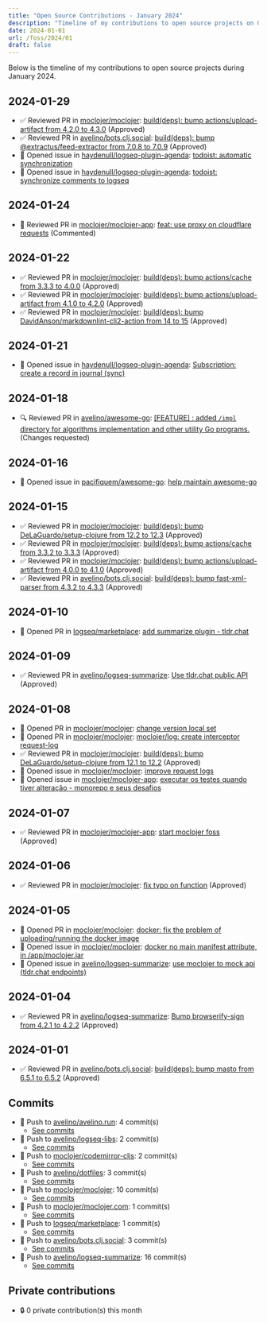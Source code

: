```yaml
---
title: "Open Source Contributions - January 2024"
description: "Timeline of my contributions to open source projects on GitHub during January 2024."
date: 2024-01-01
url: /foss/2024/01
draft: false
---
```


Below is the timeline of my contributions to open source projects during January 2024.

## 2024-01-29

- ✅ Reviewed PR in [moclojer/moclojer](https://github.com/moclojer/moclojer): [build(deps): bump actions/upload-artifact from 4.2.0 to 4.3.0](https://github.com/moclojer/moclojer/pull/224#pullrequestreview-1849199759) (Approved)
- ✅ Reviewed PR in [avelino/bots.clj.social](https://github.com/avelino/bots.clj.social): [build(deps): bump @extractus/feed-extractor from 7.0.8 to 7.0.9](https://github.com/avelino/bots.clj.social/pull/106#pullrequestreview-1848050684) (Approved)
- 🐛 Opened issue in [haydenull/logseq-plugin-agenda](https://github.com/haydenull/logseq-plugin-agenda): [todoist: automatic synchronization](https://github.com/haydenull/logseq-plugin-agenda/issues/287)
- 🐛 Opened issue in [haydenull/logseq-plugin-agenda](https://github.com/haydenull/logseq-plugin-agenda): [todoist: synchronize comments to logseq](https://github.com/haydenull/logseq-plugin-agenda/issues/286)

## 2024-01-24

- 💬 Reviewed PR in [moclojer/moclojer-app](https://github.com/moclojer/moclojer-app): [feat: use proxy on cloudflare requests](https://github.com/moclojer/moclojer-app/pull/176#pullrequestreview-1840148632) (Commented)

## 2024-01-22

- ✅ Reviewed PR in [moclojer/moclojer](https://github.com/moclojer/moclojer): [build(deps): bump actions/cache from 3.3.3 to 4.0.0](https://github.com/moclojer/moclojer/pull/221#pullrequestreview-1837101637) (Approved)
- ✅ Reviewed PR in [moclojer/moclojer](https://github.com/moclojer/moclojer): [build(deps): bump actions/upload-artifact from 4.1.0 to 4.2.0](https://github.com/moclojer/moclojer/pull/222#pullrequestreview-1837040026) (Approved)
- ✅ Reviewed PR in [moclojer/moclojer](https://github.com/moclojer/moclojer): [build(deps): bump DavidAnson/markdownlint-cli2-action from 14 to 15](https://github.com/moclojer/moclojer/pull/223#pullrequestreview-1837039398) (Approved)

## 2024-01-21

- 🐛 Opened issue in [haydenull/logseq-plugin-agenda](https://github.com/haydenull/logseq-plugin-agenda): [Subscription: create a record in journal (sync)](https://github.com/haydenull/logseq-plugin-agenda/issues/283)

## 2024-01-18

- 🔍 Reviewed PR in [avelino/awesome-go](https://github.com/avelino/awesome-go): [[FEATURE] : added ``/impl`` directory for algorithms implementation and other utility Go programs.](https://github.com/avelino/awesome-go/pull/5172#pullrequestreview-1829831708) (Changes requested)

## 2024-01-16

- 🐛 Opened issue in [pacifiquem/awesome-go](https://github.com/pacifiquem/awesome-go): [help maintain awesome-go](https://github.com/pacifiquem/awesome-go/issues/45)

## 2024-01-15

- ✅ Reviewed PR in [moclojer/moclojer](https://github.com/moclojer/moclojer): [build(deps): bump DeLaGuardo/setup-clojure from 12.2 to 12.3](https://github.com/moclojer/moclojer/pull/218#pullrequestreview-1822137762) (Approved)
- ✅ Reviewed PR in [moclojer/moclojer](https://github.com/moclojer/moclojer): [build(deps): bump actions/cache from 3.3.2 to 3.3.3](https://github.com/moclojer/moclojer/pull/220#pullrequestreview-1822104311) (Approved)
- ✅ Reviewed PR in [moclojer/moclojer](https://github.com/moclojer/moclojer): [build(deps): bump actions/upload-artifact from 4.0.0 to 4.1.0](https://github.com/moclojer/moclojer/pull/219#pullrequestreview-1822103989) (Approved)
- ✅ Reviewed PR in [avelino/bots.clj.social](https://github.com/avelino/bots.clj.social): [build(deps): bump fast-xml-parser from 4.3.2 to 4.3.3](https://github.com/avelino/bots.clj.social/pull/105#pullrequestreview-1821239543) (Approved)

## 2024-01-10

- 🔀 Opened PR in [logseq/marketplace](https://github.com/logseq/marketplace): [add summarize plugin - tldr.chat](https://github.com/logseq/marketplace/pull/512)

## 2024-01-09

- ✅ Reviewed PR in [avelino/logseq-summarize](https://github.com/avelino/logseq-summarize): [Use tldr.chat public API](https://github.com/avelino/logseq-summarize/pull/3#pullrequestreview-1810534404) (Approved)

## 2024-01-08

- 🔀 Opened PR in [moclojer/moclojer](https://github.com/moclojer/moclojer): [change version local set](https://github.com/moclojer/moclojer/pull/216)
- 🔀 Opened PR in [moclojer/moclojer](https://github.com/moclojer/moclojer): [moclojer/log: create interceptor request-log](https://github.com/moclojer/moclojer/pull/215)
- ✅ Reviewed PR in [moclojer/moclojer](https://github.com/moclojer/moclojer): [build(deps): bump DeLaGuardo/setup-clojure from 12.1 to 12.2](https://github.com/moclojer/moclojer/pull/217#pullrequestreview-1809525000) (Approved)
- 🐛 Opened issue in [moclojer/moclojer](https://github.com/moclojer/moclojer): [improve request logs](https://github.com/moclojer/moclojer/issues/214)
- 🐛 Opened issue in [moclojer/moclojer-app](https://github.com/moclojer/moclojer-app): [executar os testes quando tiver alteração - monorepo e seus desafios](https://github.com/moclojer/moclojer-app/issues/150)

## 2024-01-07

- ✅ Reviewed PR in [moclojer/moclojer-app](https://github.com/moclojer/moclojer-app): [ start moclojer foss](https://github.com/moclojer/moclojer-app/pull/120#pullrequestreview-1807658337) (Approved)

## 2024-01-06

- ✅ Reviewed PR in [moclojer/moclojer](https://github.com/moclojer/moclojer): [fix typo on function](https://github.com/moclojer/moclojer/pull/213#pullrequestreview-1807099265) (Approved)

## 2024-01-05

- 🔀 Opened PR in [moclojer/moclojer](https://github.com/moclojer/moclojer): [docker: fix the problem of uploading/running the docker image](https://github.com/moclojer/moclojer/pull/211)
- 🐛 Opened issue in [moclojer/moclojer](https://github.com/moclojer/moclojer): [docker no main manifest attribute, in /app/moclojer.jar](https://github.com/moclojer/moclojer/issues/210)
- 🐛 Opened issue in [avelino/logseq-summarize](https://github.com/avelino/logseq-summarize): [use moclojer to mock api (tldr.chat endpoints)](https://github.com/avelino/logseq-summarize/issues/2)

## 2024-01-04

- ✅ Reviewed PR in [avelino/logseq-summarize](https://github.com/avelino/logseq-summarize): [Bump browserify-sign from 4.2.1 to 4.2.2](https://github.com/avelino/logseq-summarize/pull/1#pullrequestreview-1803419544) (Approved)

## 2024-01-01

- ✅ Reviewed PR in [avelino/bots.clj.social](https://github.com/avelino/bots.clj.social): [build(deps): bump masto from 6.5.1 to 6.5.2](https://github.com/avelino/bots.clj.social/pull/104#pullrequestreview-1799770507) (Approved)

## Commits

- 🔨 Push to [avelino/avelino.run](https://github.com/avelino/avelino.run): 4 commit(s)
  - [See commits](https://github.com/avelino/avelino.run/commits?author=avelino&since=2024-01-01T00:00:00Z&until=2024-01-31T23:59:59Z)
- 🔨 Push to [avelino/logseq-libs](https://github.com/avelino/logseq-libs): 2 commit(s)
  - [See commits](https://github.com/avelino/logseq-libs/commits?author=avelino&since=2024-01-01T00:00:00Z&until=2024-01-31T23:59:59Z)
- 🔨 Push to [moclojer/codemirror-cljs](https://github.com/moclojer/codemirror-cljs): 2 commit(s)
  - [See commits](https://github.com/moclojer/codemirror-cljs/commits?author=avelino&since=2024-01-01T00:00:00Z&until=2024-01-31T23:59:59Z)
- 🔨 Push to [avelino/dotfiles](https://github.com/avelino/dotfiles): 3 commit(s)
  - [See commits](https://github.com/avelino/dotfiles/commits?author=avelino&since=2024-01-01T00:00:00Z&until=2024-01-31T23:59:59Z)
- 🔨 Push to [moclojer/moclojer](https://github.com/moclojer/moclojer): 10 commit(s)
  - [See commits](https://github.com/moclojer/moclojer/commits?author=avelino&since=2024-01-01T00:00:00Z&until=2024-01-31T23:59:59Z)
- 🔨 Push to [moclojer/moclojer.com](https://github.com/moclojer/moclojer.com): 1 commit(s)
  - [See commits](https://github.com/moclojer/moclojer.com/commits?author=avelino&since=2024-01-01T00:00:00Z&until=2024-01-31T23:59:59Z)
- 🔨 Push to [logseq/marketplace](https://github.com/logseq/marketplace): 1 commit(s)
  - [See commits](https://github.com/logseq/marketplace/commits?author=avelino&since=2024-01-01T00:00:00Z&until=2024-01-31T23:59:59Z)
- 🔨 Push to [avelino/bots.clj.social](https://github.com/avelino/bots.clj.social): 3 commit(s)
  - [See commits](https://github.com/avelino/bots.clj.social/commits?author=avelino&since=2024-01-01T00:00:00Z&until=2024-01-31T23:59:59Z)
- 🔨 Push to [avelino/logseq-summarize](https://github.com/avelino/logseq-summarize): 16 commit(s)
  - [See commits](https://github.com/avelino/logseq-summarize/commits?author=avelino&since=2024-01-01T00:00:00Z&until=2024-01-31T23:59:59Z)

## Private contributions

- 🔒 0 private contribution(s) this month

